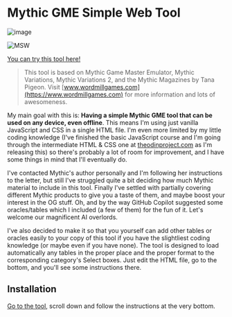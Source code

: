 # Mythic GME Simple Web Tool

![image](https://user-images.githubusercontent.com/98848875/177224194-53da211a-e36c-40e5-bb86-5b1b092189b0.png)

![MSW](https://user-images.githubusercontent.com/98848875/177238924-b1529687-cfa3-4dbf-9ae9-a399cd79f5bf.gif)


[You can try this tool here!](https://da-martin.github.io/simple-web-mythic/)

> This tool is based on Mythic Game Master Emulator, Mythic Variations, Mythic Variations 2, and the Mythic Magazines by Tana Pigeon. Visit [www.wordmillgames.com](https://www.wordmillgames.com) for more information and lots of awesomeness.

My main goal with this is: **Having a simple Mythic GME tool that can be used on any device, even offline**. This means I'm using just vanilla JavaScript and CSS in a single HTML file. I'm even more limited by my little coding knowledge (I've finished the basic JavaScript course and I'm going through the intermediate HTML & CSS one at [theodinproject.com](https://theodinproject.com) as I'm releasing this) so there's probably a lot of room for improvement, and I have some things in mind that I'll eventually do.

I've contacted Mythic's author personally and I'm following her instructions to the letter, but still I've struggled quite a bit deciding how much Mythic material to include in this tool. Finally I've settled with partially covering different Mythic products to give you a taste of them, and maybe boost your interest in the OG stuff.
Oh, and by the way GitHub Copilot suggested some oracles/tables which I included (a few of them) for the fun of it. Let's welcome our magnificent AI overlords.

I've also decided to make it so that you yourself can add other tables or oracles easily to your copy of this tool if you have the slightliest coding knowledge (or maybe even if you have none). The tool is designed to load automatically any tables in the proper place and the proper format to the corresponding category's Select boxes. Just edit the HTML file, go to the bottom, and you'll see some instructions there.

## Installation

[Go to the tool](https://da-martin.github.io/simple-web-mythic/), scroll down and follow the instructions at the very bottom.
